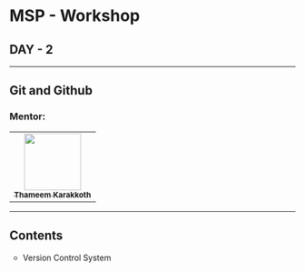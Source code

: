 # MSP - Workshop


## DAY - 2
---

## Git and Github

### Mentor: 
<table>
  <tr>
    <td align="center"><a href="https://github.com/thameemk612"><img src="https://avatars0.githubusercontent.com/u/33159840?s=400&u=4b94857eac651dcfaa0db2797cc381bb4ab34a99&v=4" width="100px" alt=""/><br /><sub><b>Thameem Karakkoth</b></sub></a></td>
  </tr>
</table>

---

## Contents

<ul style="list-style-type:circle">
   <li>Version Control System</li>
       
</ul>

